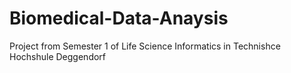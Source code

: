 # Biomedical-Data-Anaysis
Project from Semester 1 of Life Science Informatics in Technishce Hochshule Deggendorf
